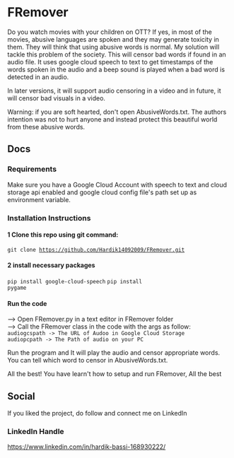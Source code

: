 # FRemover


Do you watch movies with your children  on OTT? If yes, in most of the movies, abusive languages are spoken and they may generate toxicity in them. They will think that using abusive words is normal. My solution will tackle this problem of the society. This will censor bad words if found in an audio file. It uses google cloud speech to text to get timestamps of the words spoken in the audio and a beep sound is played when a bad word is detected in an audio. 

In later versions, it will support audio censoring in a video and in future, it will censor bad visuals in a video. 

Warning: if you are soft hearted, don't open AbusiveWords.txt. The authors intention was not to hurt anyone and instead protect this beautiful world from these abusive words.

## Docs 

### Requirements

Make sure you have a Google Cloud Account with speech to text and cloud storage api enabled and google cloud config file's path set up as environment variable. 

### Installation Instructions

#### 1 Clone this repo using git command:

<code>git clone https://github.com/Hardik14092009/FRemover.git</code>

#### 2 install necessary packages

<code>pip install google-cloud-speech</code>
<code>pip install pygame</code>

#### Run the code

--> Open FRemover.py in a text editor in FRemover folder
<br>
--> Call the FRemover class in the code with the args as follow:
<br>
<code>audiogcspath -> The URL of Audoo in Google Cloud Storage</code>
<br>
<code>audiopcpath -> The Path of audio on your PC</code>


Run the program and It will play the audio and censor appropriate words. You can tell which word to censor in AbusiveWords.txt.

All the best! You have learn't how to setup and run FRemover, All the best

## Social

If you liked the project, do follow and connect me on LinkedIn

### LinkedIn Handle 

https://www.linkedin.com/in/hardik-bassi-168930222/

